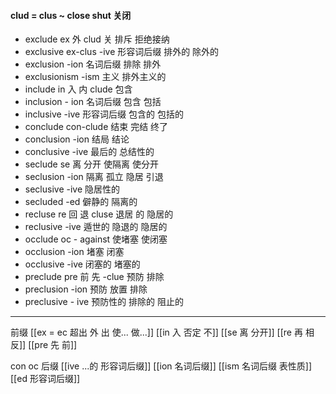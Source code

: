#### clud = clus ~ close shut 关闭
- exclude ex 外 clud 关 排斥 拒绝接纳
- exclusive ex-clus -ive 形容词后缀 排外的 除外的
- exclusion -ion 名词后缀 排除 排外
- exclusionism -ism 主义 排外主义的
- include in 入 内 clude 包含
- inclusion - ion 名词后缀 包含 包括 
- inclusive -ive 形容词后缀 包含的 包括的
- conclude con-clude 结束 完结 终了
- conclusion -ion 结局 结论 
- conclusive -ive  最后的 总结性的
- seclude se 离 分开  使隔离 使分开 
- seclusion -ion 隔离 孤立 隐居 引退
- seclusive -ive 隐居性的
- secluded -ed  僻静的 隔离的 
- recluse re 回  退  cluse  退居 的 隐居的
- reclusive -ive 遁世的 隐退的  隐居的
- occlude oc - against 使堵塞 使闭塞
- occlusion -ion 堵塞 闭塞
- occlusive -ive 闭塞的 堵塞的
- preclude pre 前 先 -clue  预防 排除
- preclusion -ion 预防  放置 排除 
- preclusive - ive  预防性的 排除的 阻止的


---
前缀
[[ex  = ec 超出 外 出 使... 做...]]
[[in 入  否定 不]]
[[se 离 分开]]
[[re  再  相反]]
[[pre 先 前]]

con 
oc
后缀
[[ive ...的 形容词后缀]]
[[ion  名词后缀]]
[[ism 名词后缀 表性质]]
[[ed 形容词后缀]]